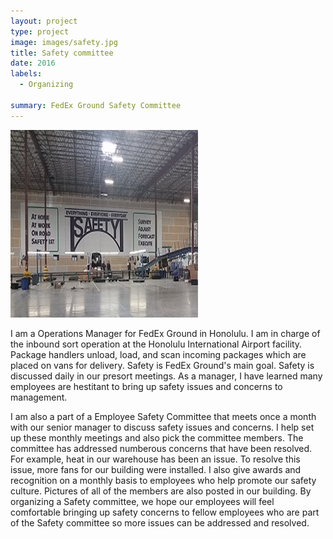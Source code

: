 ```yaml
---
layout: project
type: project
image: images/safety.jpg
title: Safety committee
date: 2016
labels:
  - Organizing

summary: FedEx Ground Safety Committee
---
```


<img class="ui medium right floated rounded image" src="../images/safety.jpg">

I am a Operations Manager for FedEx Ground in Honolulu.  I am in charge of the inbound sort operation at the Honolulu International Airport facility.  Package handlers unload, load, and scan incoming packages which are placed on vans for delivery.  Safety is FedEx Ground's main goal.  Safety is discussed daily in our presort meetings.  As a manager, I have learned many employees are hestitant to bring up safety issues and concerns to management.  

I am also a part of a Employee Safety Committee that meets once a month with our senior manager to discuss safety issues and concerns.  I help set up these monthly meetings and also pick the committee members.  The committee has addressed numberous concerns that have been resolved.  For example, heat in our warehouse has been an issue.  To resolve this issue, more fans for our building were installed.  I also give awards and recognition on a monthly basis to employees who help promote our safety culture.  Pictures of all of the members are also posted in our building.  By organizing a Safety committee, we hope our employees will feel comfortable bringing up safety concerns to fellow employees who are part of the Safety committee so more issues can be addressed and resolved.
